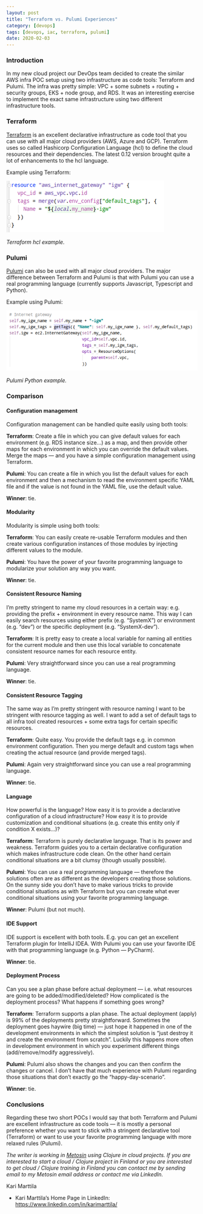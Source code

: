 ```yaml
---
layout: post
title: "Terraform vs. Pulumi Experiences"
category: [devops]
tags: [devops, iac, terraform, pulumi]
date: 2020-02-03
---
```


### Introduction

In my new cloud project our DevOps team decided to create the similar AWS infra POC setup using two infrastructure as code tools: Terraform and Pulumi. The infra was pretty simple: VPC + some subnets + routing + security groups, EKS + node group, and RDS. It was an interesting exercise to implement the exact same infrastructure using two different infrastructure tools.

### Terraform

[Terraform](https://www.terraform.io/) is an excellent declarative infrastructure as code tool that you can use with all major cloud providers (AWS, Azure and GCP). Terraform uses so called Hashicorp Configuration Language (hcl) to define the cloud resources and their dependencies. The latest 0.12 version brought quite a lot of enhancements to the hcl language.

Example using Terraform:

![](/img/2020-02-03-terraform-vs-pulumi-experiences_img_1.png)

*Terraform hcl example.*

### Pulumi

[Pulumi](https://www.pulumi.com/) can also be used with all major cloud providers. The major difference between Terraform and Pulumi is that with Pulumi you can use a real programming language (currently supports Javascript, Typescript and Python).

Example using Pulumi:

![](/img/2020-02-03-terraform-vs-pulumi-experiences_img_2.png)

*Pulumi Python example.*

### Comparison

#### Configuration management

Configuration management can be handled quite easily using both tools:

**Terraform**: Create a file in which you can give default values for each environment (e.g. RDS instance size…) as a map, and then provide other maps for each environment in which you can override the default values. Merge the maps — and you have a simple configuration management using Terraform.

**Pulumi**: You can create a file in which you list the default values for each environment and then a mechanism to read the environment specific YAML file and if the value is not found in the YAML file, use the default value.

**Winner**: tie.

#### Modularity

Modularity is simple using both tools:

**Terraform**: You can easily create re-usable Terraform modules and then create various configuration instances of those modules by injecting different values to the module.

**Pulumi**: You have the power of your favorite programming language to modularize your solution any way you want.

**Winner**: tie.

#### Consistent Resource Naming

I’m pretty stringent to name my cloud resources in a certain way: e.g. providing the prefix + environment in every resource name. This way I can easily search resources using either prefix (e.g. “SystemX”) or environment (e.g. “dev”) or the specific deployment (e.g. “SystemX-dev”).

**Terraform**: It is pretty easy to create a local variable for naming all entities for the current module and then use this local variable to concatenate consistent resource names for each resource entity.

**Pulumi**: Very straightforward since you can use a real programming language.

**Winner**: tie.

#### Consistent Resource Tagging

The same way as I’m pretty stringent with resource naming I want to be stringent with resource tagging as well. I want to add a set of default tags to all infra tool created resources + some extra tags for certain specific resources.

**Terraform**: Quite easy. You provide the default tags e.g. in common environment configuration. Then you merge default and custom tags when creating the actual resource (and provide merged tags).

**Pulumi**: Again very straightforward since you can use a real programming language.

**Winner**: tie.

#### Language

How powerful is the language? How easy it is to provide a declarative configuration of a cloud infrastructure? How easy it is to provide customization and conditional situations (e.g. create this entity only if condition X exists…)?

**Terraform**: Terraform is purely declarative language. That is its power and weakness. Terraform guides you to a certain declarative configuration which makes infrastructure code clean. On the other hand certain conditional situations are a bit clumsy (though usually possible).

**Pulumi**: You can use a real programming language — therefore the solutions often are as different as the developers creating those solutions. On the sunny side you don’t have to make various tricks to provide conditional situations as with Terraform but you can create what ever conditional situations using your favorite programming language.

**Winner**: Pulumi (but not much).

#### IDE Support

IDE support is excellent with both tools. E.g. you can get an excellent Terraform plugin for IntelliJ IDEA. With Pulumi you can use your favorite IDE with that programming language (e.g. Python — PyCharm).

**Winner**: tie.

#### Deployment Process

Can you see a plan phase before actual deployment — i.e. what resources are going to be added/modified/deleted? How complicated is the deployment process? What happens if something goes wrong?

**Terraform**: Terraform supports a plan phase. The actual deployment (apply) is 99% of the deployments pretty straightforward. Sometimes the deployment goes haywire (big time) — just hope it happened in one of the development environments in which the simplest solution is “just destroy it and create the environment from scratch”. Luckily this happens more often in development environment in which you experiment different things (add/remove/modify aggressively).

**Pulumi**: Pulumi also shows the changes and you can then confirm the changes or cancel. I don’t have that much experience with Pulumi regarding those situations that don’t exactly go the “happy-day-scenario”.

**Winner**: tie.

### Conclusions

Regarding these two short POCs I would say that both Terraform and Pulumi are excellent infrastructure as code tools — it is mostly a personal preference whether you want to stick with a stringent declarative tool (Terraform) or want to use your favorite programming language with more relaxed rules (Pulumi).

*The writer is working in *[*Metosin*](https://www.metosin.fi/)* using Clojure in cloud projects. If you are interested to start a cloud / Clojure project in Finland or you are interested to get cloud / Clojure training in Finland you can contact me by sending email to my Metosin email address or contact me via LinkedIn.*

Kari Marttila

* Kari Marttila’s Home Page in LinkedIn: <https://www.linkedin.com/in/karimarttila/>
  
